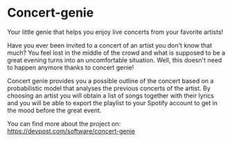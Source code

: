 # Concert-genie

Your little genie that helps you enjoy live concerts from your favorite artists!


Have you ever been invited to a concert of an artist you don't know that much? You feel lost in the middle of the crowd and what is supposed to be a great evening turns into an uncomfortable situation. Well, this doesn't need to happen anymore thanks to concert genie!

Concert genie provides you a possible outline of the concert based on a probabilistic model that analyses the previous concerts of the artist. By choosing an artist you will obtain a list of songs together with their lyrics and you will be able to export the playlist to your Spotify account to get in the mood before the great event.

You can find more about the project on: https://devpost.com/software/concert-genie
